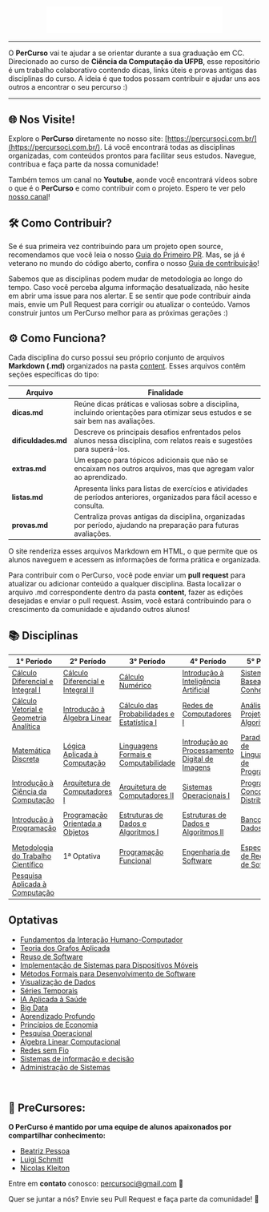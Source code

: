 <div align="center">
  <img src="public/PerCurso2.svg" alt="PerCurso" width="350px">
</div>

<hr>

O **PerCurso** vai te ajudar a se orientar durante a sua graduação em CC. Direcionado ao curso de **Ciência da Computação da UFPB**, esse repositório é um trabalho colaborativo contendo dicas, links úteis e provas antigas das disciplinas do curso. A ideia é que todos possam contribuir e ajudar uns aos outros a encontrar o seu percurso :)

<hr>

## 🌐 Nos Visite!

Explore o **PerCurso** diretamente no nosso site: [https://percursoci.com.br/](https://percursoci.com.br/). Lá você encontrará todas as disciplinas organizadas, com conteúdos prontos para facilitar seus estudos. Navegue, contribua e faça parte da nossa comunidade!

Também temos um canal no **Youtube**, aonde você encontrará vídeos sobre o que é o **PerCurso** e como contribuir com o projeto. Espero te ver pelo [nosso canal](https://www.youtube.com/@PerCursoci)!

## 🛠 Como Contribuir?

Se é sua primeira vez contribuindo para um projeto open source, recomendamos que você leia o nosso [Guia do Primeiro PR](/GuiaDoPrimeiroPR.md). Mas, se já é veterano no mundo do código aberto, confira o nosso [Guia de contribuição](/CONTRIBUTING.md)!

Sabemos que as disciplinas podem mudar de metodologia ao longo do tempo. Caso você perceba alguma informação desatualizada, não hesite em abrir uma issue para nos alertar. E se sentir que pode contribuir ainda mais, envie um Pull Request para corrigir ou atualizar o conteúdo. Vamos construir juntos um PerCurso melhor para as próximas gerações :) 

## ⚙️ Como Funciona?

Cada disciplina do curso possui seu próprio conjunto de arquivos **Markdown (.md)** organizados na pasta [content](/content). Esses arquivos contêm seções específicas do tipo:

Arquivo | Finalidade
------- | -----------
**dicas.md** | Reúne dicas práticas e valiosas sobre a disciplina, incluindo orientações para otimizar seus estudos e se sair bem nas avaliações.
**dificuldades.md** | Descreve os principais desafios enfrentados pelos alunos nessa disciplina, com relatos reais e sugestões para superá-los.
**extras.md** | Um espaço para tópicos adicionais que não se encaixam nos outros arquivos, mas que agregam valor ao aprendizado.
**listas.md** | Apresenta links para listas de exercícios e atividades de períodos anteriores, organizados para fácil acesso e consulta.
**provas.md** | Centraliza provas antigas da disciplina, organizadas por período, ajudando na preparação para futuras avaliações.

O site renderiza esses arquivos Markdown em HTML, o que permite que os alunos naveguem e acessem as informações de forma prática e organizada.

Para contribuir com o PerCurso, você pode enviar um **pull request** para atualizar ou adicionar conteúdo a qualquer disciplina. Basta localizar o arquivo .md correspondente dentro da pasta **content**, fazer as edições desejadas e enviar o pull request. Assim, você estará contribuindo para o crescimento da comunidade e ajudando outros alunos!

## 📚 Disciplinas

| **1° Período**                              | **2° Período**                           | **3° Período**                                | **4° Período**                                | **5° Período**                                | **6° Período**                                 | **7° Período**                           | **8° Período**                             |
|---------------------------------------------|------------------------------------------|-----------------------------------------------|-----------------------------------------------|------------------------------------------------|-------------------------------------------------|------------------------------------------|-------------------------------------------|
| [Cálculo Diferencial e Integral I](content/calculo1/) | [Cálculo Diferencial e Integral II](content/calculo2/) | [Cálculo Numérico](content/numerico/)   | [Introdução à Inteligência Artificial](content/ia/) | [Sistemas Baseados em Conhecimento](content/sbc/) | [Paradigmas de Aprendizagem de Máquina](content/aprendizagem_maquina/) | 4ª Optativa       | 5ª Optativa        |
| [Cálculo Vetorial e Geometria Analítica](content/vetorial/) | [Introdução à Álgebra Linear](content/linear/) | [Cálculo das Probabilidades e Estatística I](content/probabilidade/) | [Redes de Computadores I](content/redes/)     | [Análise e Projeto de Algoritmos](content/apa/) | [Segurança Computacional](content/seguranca/) | [Sistemas de Informação nas Organizações](content/sistemas_informacao/) | [Computadores e Sociedade](content/sociedade/) |
| [Matemática Discreta](content/discreta/)       | [Lógica Aplicada à Computação](content/logica/)     | [Linguagens Formais e Computabilidade](content/formais/) | [Introdução ao Processamento Digital de Imagens](content/imagens/) | [Paradigmas de Linguagens de Programação](content/paradigmas_linguagens/) | [Construção de Compiladores I](content/compiladores/) | [Interação Humano-Computador](content/ihc/) | Estágio Supervisionado|
| [Introdução à Ciência da Computação](content/ic/) | [Arquitetura de Computadores I](content/arquitetura1/) | [Arquitetura de Computadores II](content/arquitetura2/) | [Sistemas Operacionais I](content/so/) | [Programação Concorrente e Distribuída](content/concorrente/) | [Sistemas Distribuídos](content/sistema_distribuidos/) | [Engenharia de Sistemas Distribuídos](content/engenharia_sistemas/) | Trabalho de Conclusão de Curso (TCC) |
| [Introdução à Programação](content/ip/) | [Programação Orientada a Objetos](content/poo/) | [Estruturas de Dados e Algoritmos I](content/eda1/) | [Estruturas de Dados e Algoritmos II](content/eda2/) | [Banco de Dados I](content/bd/) | [Inovação de Base Científica-Tecnológica e Empreendedorismo](content/inovacao/) | [Gerenciamento de Projeto de Software](content/gerencimento_psoft/) | |
| [Metodologia do Trabalho Científico](content/metodologia/) | 1ª Optativa | [Programação Funcional](content/funcional/) | [Engenharia de Software](content/es/) | [Especificação de Requisitos de Software](content/requisitos/) | [Métodos de Projeto de Software](content/metodos_psoft/) | [Teste de Software](content/teste_software/) | |
| [Pesquisa Aplicada à Computação](content/pesquisa/) | | | | | 2ª Optativa | 3ª Optativa | |

## Optativas

- [Fundamentos da Interação Humano-Computador](content/fund_ihc)
- [Teoria dos Grafos Aplicada](content/teoria_grafos)
- [Reuso de Software](content/reuso_software)
- [Implementação de Sistemas para Dispositivos Móveis](content/implementacao)
- [Métodos Formais para Desenvolvimento de Software](content/metodos_formais)
- [Visualização de Dados](content/visualizacao)
- [Séries Temporais](content/series)
- [IA Aplicada à Saúde](content/ia_saude)
- [Big Data](content/big_data)
- [Aprendizado Profundo](content/deep_learn)
- [Princípios de Economia](content/econ)
- [Pesquisa Operacional](content/po)
- [Álgebra Linear Computacional](content/linear_comp)
- [Redes sem Fio](content/redes_sem_fio)
- [Sistemas de informação e decisão](content/sistemas_informacao_decisao)
- [Administração de Sistemas](content/administracao_sistemas)

<br>

## 👥 PreCursores: 
**O PerCurso é mantido por uma equipe de alunos apaixonados por compartilhar conhecimento:**
- [Beatriz Pessoa](https://github.com/beapessoa)
- [Luigi Schmitt](https://github.com/luigischmitt)
- [Nicolas Kleiton](https://github.com/Nicolas-Kleiton)

Entre em **contato** conosco: [percursoci@gmail.com](mailto:percursoci@gmail.com) 📧
  
Quer se juntar a nós? Envie seu Pull Request e faça parte da comunidade! 🎉
